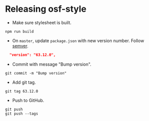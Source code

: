 # Releasing osf-style

* Make sure stylesheet is built.

```
npm run build
```

* On `master`, update `package.json` with new version number. Follow [semver](http://semver.org/).

```json
  "version": "63.12.0",
```

* Commit with message "Bump version".

```
git commit -m "Bump version"
```

* Add git tag.

```
git tag 63.12.0
```


* Push to GitHub.

```
git push
git push --tags
```

